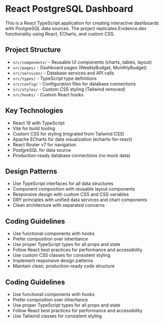 <!-- Use this file to provide workspace-specific custom instructions to Copilot. For more details, visit https://code.visualstudio.com/docs/copilot/copilot-customization#_use-a-githubcopilotinstructionsmd-file -->

# React PostgreSQL Dashboard

This is a React TypeScript application for creating interactive dashboards with PostgreSQL data sources. The project replicates Evidence.dev functionality using React, ECharts, and custom CSS.

## Project Structure
- `src/components/` - Reusable UI components (charts, tables, layout)
- `src/pages/` - Dashboard pages (WeeklyBudget, MonthlyBudget)
- `src/services/` - Database services and API calls
- `src/types/` - TypeScript type definitions
- `src/config/` - Configuration files for database connections
- `src/styles/` - Custom CSS styling (Tailwind removed)
- `src/hooks/` - Custom React hooks

## Key Technologies
- React 19 with TypeScript
- Vite for build tooling
- Custom CSS for styling (migrated from Tailwind CSS)
- Apache ECharts for data visualization (echarts-for-react)
- React Router v7 for navigation
- PostgreSQL for data source
- Production-ready database connections (no mock data)

## Design Patterns
- Use TypeScript interfaces for all data structures
- Component composition with reusable layout components
- Responsive design with custom CSS and CSS variables
- DRY principles with unified data services and chart components
- Clean architecture with separated concerns

## Coding Guidelines
- Use functional components with hooks
- Prefer composition over inheritance
- Use proper TypeScript types for all props and state
- Follow React best practices for performance and accessibility
- Use custom CSS classes for consistent styling
- Implement responsive design patterns
- Maintain clean, production-ready code structure

## Coding Guidelines
- Use functional components with hooks
- Prefer composition over inheritance
- Use proper TypeScript types for all props and state
- Follow React best practices for performance and accessibility
- Use Tailwind classes for consistent styling
